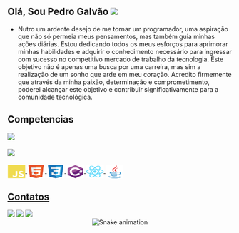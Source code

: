 ## Olá, Sou Pedro Galvão <img src="https://i.pinimg.com/originals/de/87/17/de8717cb44f82e7305d97de272ef6c31.gif" width="30"> 

- Nutro um ardente desejo de me tornar um programador, uma aspiração que não só permeia meus pensamentos, mas também guia minhas ações diárias. Estou dedicando todos os meus esforços para aprimorar minhas habilidades e adquirir o conhecimento necessário para ingressar com sucesso no competitivo mercado de trabalho da tecnologia. Este objetivo não é apenas uma busca por uma carreira, mas sim a realização de um sonho que arde em meu coração. Acredito firmemente que através da minha paixão, determinação e comprometimento, poderei alcançar este objetivo e contribuir significativamente para a comunidade tecnológica.

<div>
  <H2>Competencias</H1>
  <a href="https://github.com/GaussKd0">
  <img height="180em" src="https://github-readme-stats.vercel.app/api?username=GaussKd0&show_icons=true&theme=radical&include_all_commits=true&count_private=true"/>
  <br>
  <br>
  <img height="180em" src="https://github-readme-stats.vercel.app/api/top-langs/?username=GaussKd0&layout=compact&langs_count=7&theme=radical"/>
</div>
  
<div style="display: inline_block"><br>
  <img align="center" alt="Gauss-Js" height="30" width="40" src="https://raw.githubusercontent.com/devicons/devicon/master/icons/javascript/javascript-plain.svg">
  <img align="center" alt="Gauss-HTML" height="30" width="40" src="https://raw.githubusercontent.com/devicons/devicon/master/icons/html5/html5-original.svg">
  <img align="center" alt="Gauss-CSS" height="30" width="40" src="https://raw.githubusercontent.com/devicons/devicon/master/icons/css3/css3-original.svg">
  <img align="center" alt="Gauss-Csharp" height="30" width="40" src="https://raw.githubusercontent.com/devicons/devicon/master/icons/csharp/csharp-original.svg">
  <img align="center" alt="Gauss-React" height="30" width="40" src="https://raw.githubusercontent.com/devicons/devicon/master/icons/react/react-original.svg">
  <img align="center" alt="Gauss-Java" height="30" width="40" src="https://raw.githubusercontent.com/devicons/devicon/master/icons/java/java-original.svg">
</div>
  
  ##
   
<div> 
    <h2>Contatos</h1>
   <a href="https://www.linkedin.com/in/pedro-galv%C3%A3o-95a12b239/" target="_blank"><img src="https://img.shields.io/badge/-LinkedIn-%230077B5?style=for-the-badge&logo=linkedin&logoColor=white" target="_blank"></a> 
     <a href="https://www.instagram.com/gausskd0" target="_blank"><img src="https://img.shields.io/badge/-Instagram-%23E4405F?style=for-the-badge&logo=instagram&logoColor=white" target="_blank"></a>
   <a href="https://www.youtube.com/channel/UC_-uuuZbY0AAt9CViNzvc-Q" target="_blank"><img src="https://img.shields.io/badge/YouTube-FF0000?style=for-the-badge&logo=youtube&logoColor=white" target="_blank"></a>
</div>

<div align="center">
    <img src="https://github.com/GaussKd0/GaussKd0/blob/output/github-contribution-grid-snake.svg" alt="Snake animation" />

</div>

